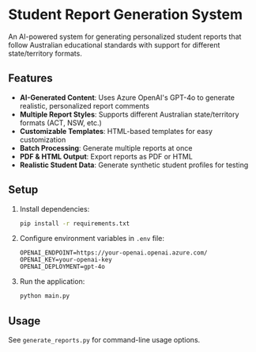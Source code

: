 # Student Report Generation System

An AI-powered system for generating personalized student reports that follow Australian educational standards with support for different state/territory formats.

## Features

- **AI-Generated Content**: Uses Azure OpenAI's GPT-4o to generate realistic, personalized report comments
- **Multiple Report Styles**: Supports different Australian state/territory formats (ACT, NSW, etc.)
- **Customizable Templates**: HTML-based templates for easy customization
- **Batch Processing**: Generate multiple reports at once
- **PDF & HTML Output**: Export reports as PDF or HTML
- **Realistic Student Data**: Generate synthetic student profiles for testing

## Setup

1. Install dependencies:
   ```bash
   pip install -r requirements.txt
   ```

2. Configure environment variables in `.env` file:
   ```
   OPENAI_ENDPOINT=https://your-openai.openai.azure.com/
   OPENAI_KEY=your-openai-key
   OPENAI_DEPLOYMENT=gpt-4o
   ```

3. Run the application:
   ```bash
   python main.py
   ```

## Usage

See `generate_reports.py` for command-line usage options.
